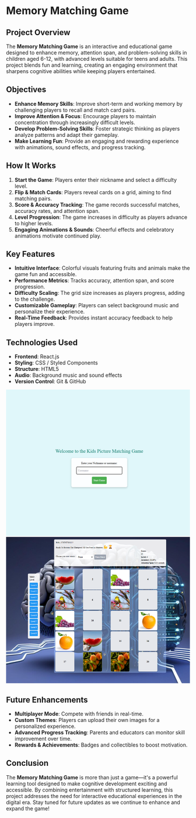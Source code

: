 # Memory Matching Game

## Project Overview
The **Memory Matching Game** is an interactive and educational game designed to enhance memory, attention span, and problem-solving skills in children aged 6-12, with advanced levels suitable for teens and adults. This project blends fun and learning, creating an engaging environment that sharpens cognitive abilities while keeping players entertained.

## Objectives
- **Enhance Memory Skills**: Improve short-term and working memory by challenging players to recall and match card pairs.
- **Improve Attention & Focus**: Encourage players to maintain concentration through increasingly difficult levels.
- **Develop Problem-Solving Skills**: Foster strategic thinking as players analyze patterns and adapt their gameplay.
- **Make Learning Fun**: Provide an engaging and rewarding experience with animations, sound effects, and progress tracking.

##  How It Works
1. **Start the Game**: Players enter their nickname and select a difficulty level.
2. **Flip & Match Cards**: Players reveal cards on a grid, aiming to find matching pairs.
3. **Score & Accuracy Tracking**: The game records successful matches, accuracy rates, and attention span.
4. **Level Progression**: The game increases in difficulty as players advance to higher levels.
5. **Engaging Animations & Sounds**: Cheerful effects and celebratory animations motivate continued play.

##  Key Features
- **Intuitive Interface**: Colorful visuals featuring fruits and animals make the game fun and accessible.
- **Performance Metrics**: Tracks accuracy, attention span, and score progression.
- **Difficulty Scaling**: The grid size increases as players progress, adding to the challenge.
- **Customizable Gameplay**: Players can select background music and personalize their experience.
- **Real-Time Feedback**: Provides instant accuracy feedback to help players improve.

## Technologies Used
- **Frontend**: React.js 
- **Styling**: CSS / Styled Components
- **Structure**: HTML5
- **Audio**: Background music and sound effects
- **Version Control**: Git & GitHub


<img src="project%20images/Entry_Page.png" alt="Entry Page" width="600" height="400">

<img src="project%20images/Game_play.png" alt="Gameplay" width="600" height="400">

## Future Enhancements
- **Multiplayer Mode**: Compete with friends in real-time.
- **Custom Themes**: Players can upload their own images for a personalized experience.
- **Advanced Progress Tracking**: Parents and educators can monitor skill improvement over time.
- **Rewards & Achievements**: Badges and collectibles to boost motivation.



## Conclusion
The **Memory Matching Game** is more than just a game—it's a powerful learning tool designed to make cognitive development exciting and accessible. By combining entertainment with structured learning, this project addresses the need for interactive educational experiences in the digital era. Stay tuned for future updates as we continue to enhance and expand the game!
